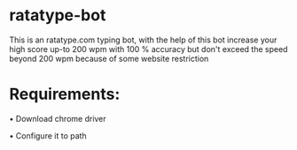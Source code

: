# ratatype-bot
This is an ratatype.com typing bot, with the help of this bot increase your high score up-to 200 wpm with 100 % accuracy but don't exceed the speed beyond 200 wpm because of some website restriction

# Requirements:
•	Download chrome driver

•	Configure it to path
